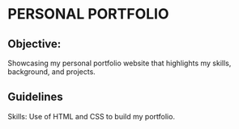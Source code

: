 # PERSONAL PORTFOLIO

## Objective:
Showcasing my personal portfolio website that highlights my skills, background, and projects. 

## Guidelines
Skills: Use of HTML and CSS to build my portfolio.


